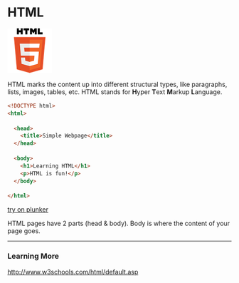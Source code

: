 
# HTML

![](images/html5logo.png)

HTML marks the content up into different structural types, like paragraphs, lists, images, tables, etc.  HTML stands for **H**yper **T**ext **M**arkup **L**anguage.



```html
<!DOCTYPE html>
<html>

  <head>
    <title>Simple Webpage</title>
  </head>

  <body>
    <h1>Learning HTML</h1>
    <p>HTML is fun!</p>
  </body>

</html>
```


[try on plunker](http://plnkr.co/edit/rwtHAvL6VV7VVV0r9tmK?p=preview)


HTML pages have 2 parts (head & body).  Body is where the content of your page goes.



---
### Learning More
http://www.w3schools.com/html/default.asp